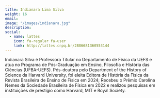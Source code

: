 ```yaml
---
title: Indianara Lima Silva
weight: 16
email: 
image: "/images/indianara.jpg"
description: 
social:
  - name: lattes
    icon: fa-regular fa-user
    link: http://lattes.cnpq.br/2886681360553144
---
```


Indianara Silva é Professora Titular no Departamento de Física da UEFS e atua no Programa de Pós-Graduação em Ensino, Filosofia e História das Ciências (UFBA-UEFS). Pós-doutora pelo Department of the History of Science da Harvard University, foi eleita Editora de História da Física da Revista Brasileira de Ensino de Física em 2024; Recebeu o Prêmio Carolina Nemes da Sociedade Brasileira de Física em 2022 e realizou pesquisas em instituições de prestígio como Harvard, MIT e Royal Society.
